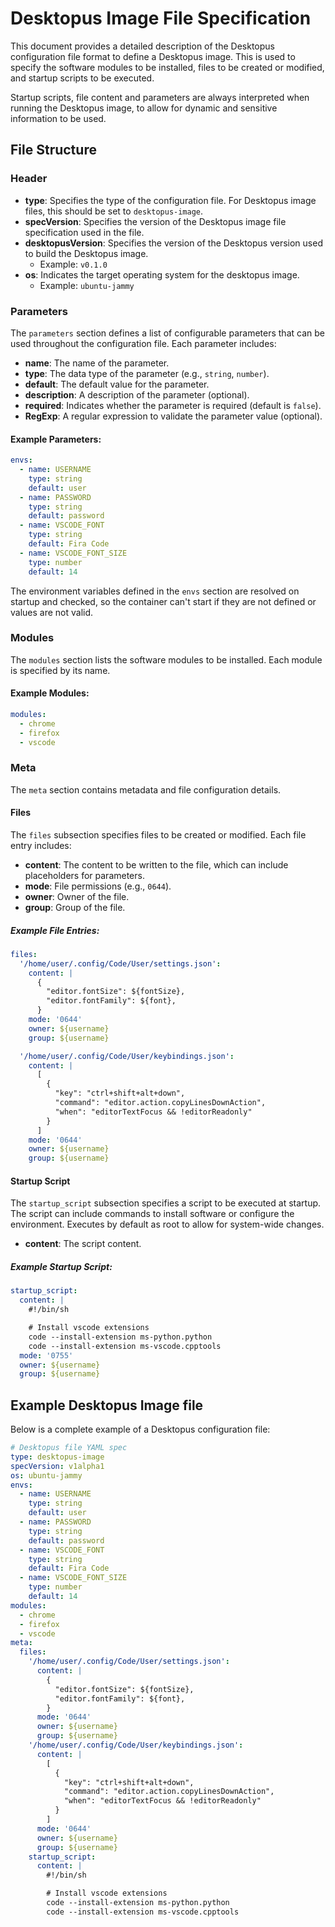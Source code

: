 # Desktopus Image File Specification

This document provides a detailed description of the Desktopus configuration file format to define a Desktopus image. This is used to specify the software modules to be installed, files to be created or modified, and startup scripts to be executed.

Startup scripts, file content and parameters are always interpreted when running the Desktopus image, to allow for dynamic and sensitive information to be used.

## File Structure

### Header

- **type**: Specifies the type of the configuration file. For Desktopus image files, this should be set to `desktopus-image`.
- **specVersion**: Specifies the version of the Desktopus image file specification used in the file.
- **desktopusVersion**: Specifies the version of the Desktopus version used to build the Desktopus image.
  - Example: `v0.1.0`
- **os**: Indicates the target operating system for the desktopus image.
  - Example: `ubuntu-jammy`

### Parameters

The `parameters` section defines a list of configurable parameters that can be used throughout the configuration file. Each parameter includes:

- **name**: The name of the parameter.
- **type**: The data type of the parameter (e.g., `string`, `number`).
- **default**: The default value for the parameter.
- **description**: A description of the parameter (optional).
- **required**: Indicates whether the parameter is required (default is `false`).
- **RegExp**: A regular expression to validate the parameter value (optional).

#### Example Parameters:

```yaml
envs:
  - name: USERNAME
    type: string
    default: user
  - name: PASSWORD
    type: string
    default: password
  - name: VSCODE_FONT
    type: string
    default: Fira Code
  - name: VSCODE_FONT_SIZE
    type: number
    default: 14
```

The environment variables defined in the `envs` section are resolved on startup and checked, so the container can't start if they are not defined or values are not valid.

### Modules

The `modules` section lists the software modules to be installed. Each module is specified by its name.

#### Example Modules:

```yaml
modules:
  - chrome
  - firefox
  - vscode
```

### Meta

The `meta` section contains metadata and file configuration details.

#### Files

The `files` subsection specifies files to be created or modified. Each file entry includes:

- **content**: The content to be written to the file, which can include placeholders for parameters.
- **mode**: File permissions (e.g., `0644`).
- **owner**: Owner of the file.
- **group**: Group of the file.

##### Example File Entries:

```yaml
files:
  '/home/user/.config/Code/User/settings.json':
    content: |
      {
        "editor.fontSize": ${fontSize},
        "editor.fontFamily": ${font},
      }
    mode: '0644'
    owner: ${username}
    group: ${username}

  '/home/user/.config/Code/User/keybindings.json':
    content: |
      [
        {
          "key": "ctrl+shift+alt+down",
          "command": "editor.action.copyLinesDownAction",
          "when": "editorTextFocus && !editorReadonly"
        }
      ]
    mode: '0644'
    owner: ${username}
    group: ${username}
```

#### Startup Script

The `startup_script` subsection specifies a script to be executed at startup. The script can include commands to install software or configure the environment. Executes by default as root to allow for system-wide changes.

- **content**: The script content.

##### Example Startup Script:

```yaml
startup_script:
  content: |
    #!/bin/sh

    # Install vscode extensions
    code --install-extension ms-python.python
    code --install-extension ms-vscode.cpptools
  mode: '0755'
  owner: ${username}
  group: ${username}
```

## Example Desktopus Image file

Below is a complete example of a Desktopus configuration file:

```yaml
# Desktopus file YAML spec
type: desktopus-image
specVersion: v1alpha1
os: ubuntu-jammy
envs:
  - name: USERNAME
    type: string
    default: user
  - name: PASSWORD
    type: string
    default: password
  - name: VSCODE_FONT
    type: string
    default: Fira Code
  - name: VSCODE_FONT_SIZE
    type: number
    default: 14
modules:
  - chrome
  - firefox
  - vscode
meta:
  files:
    '/home/user/.config/Code/User/settings.json':
      content: |
        {
          "editor.fontSize": ${fontSize},
          "editor.fontFamily": ${font},
        }
      mode: '0644'
      owner: ${username}
      group: ${username}
    '/home/user/.config/Code/User/keybindings.json':
      content: |
        [
          {
            "key": "ctrl+shift+alt+down",
            "command": "editor.action.copyLinesDownAction",
            "when": "editorTextFocus && !editorReadonly"
          }
        ]
      mode: '0644'
      owner: ${username}
      group: ${username}
    startup_script:
      content: |
        #!/bin/sh

        # Install vscode extensions
        code --install-extension ms-python.python
        code --install-extension ms-vscode.cpptools
```

